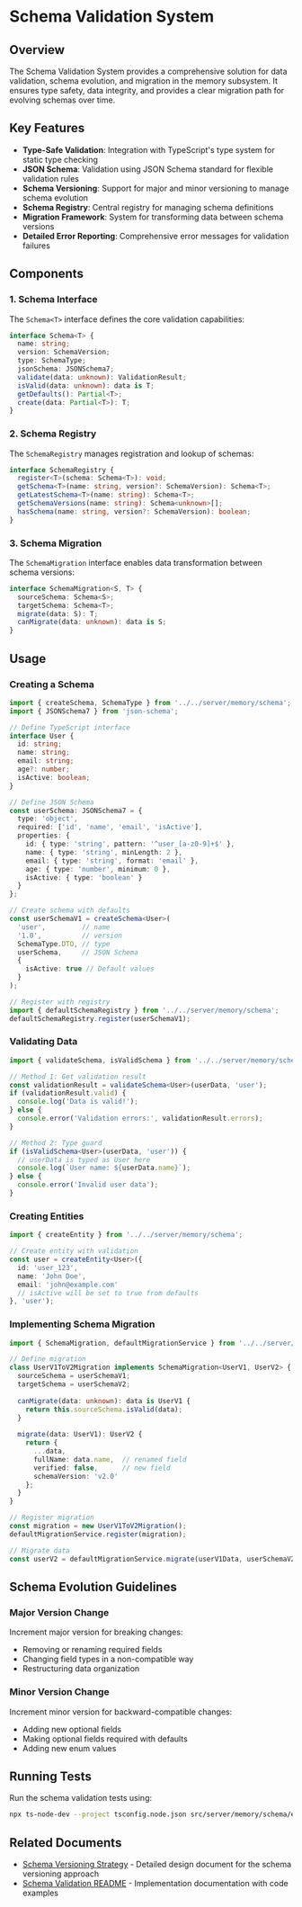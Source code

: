 # Schema Validation System

## Overview

The Schema Validation System provides a comprehensive solution for data validation, schema evolution, and migration in the memory subsystem. It ensures type safety, data integrity, and provides a clear migration path for evolving schemas over time.

## Key Features

- **Type-Safe Validation**: Integration with TypeScript's type system for static type checking
- **JSON Schema**: Validation using JSON Schema standard for flexible validation rules
- **Schema Versioning**: Support for major and minor versioning to manage schema evolution
- **Schema Registry**: Central registry for managing schema definitions
- **Migration Framework**: System for transforming data between schema versions
- **Detailed Error Reporting**: Comprehensive error messages for validation failures

## Components

### 1. Schema Interface

The `Schema<T>` interface defines the core validation capabilities:

```typescript
interface Schema<T> {
  name: string;
  version: SchemaVersion;
  type: SchemaType;
  jsonSchema: JSONSchema7;
  validate(data: unknown): ValidationResult;
  isValid(data: unknown): data is T;
  getDefaults(): Partial<T>;
  create(data: Partial<T>): T;
}
```

### 2. Schema Registry

The `SchemaRegistry` manages registration and lookup of schemas:

```typescript
interface SchemaRegistry {
  register<T>(schema: Schema<T>): void;
  getSchema<T>(name: string, version?: SchemaVersion): Schema<T>;
  getLatestSchema<T>(name: string): Schema<T>;
  getSchemaVersions(name: string): Schema<unknown>[];
  hasSchema(name: string, version?: SchemaVersion): boolean;
}
```

### 3. Schema Migration

The `SchemaMigration` interface enables data transformation between schema versions:

```typescript
interface SchemaMigration<S, T> {
  sourceSchema: Schema<S>;
  targetSchema: Schema<T>;
  migrate(data: S): T;
  canMigrate(data: unknown): data is S;
}
```

## Usage

### Creating a Schema

```typescript
import { createSchema, SchemaType } from '../../server/memory/schema';
import { JSONSchema7 } from 'json-schema';

// Define TypeScript interface
interface User {
  id: string;
  name: string;
  email: string;
  age?: number;
  isActive: boolean;
}

// Define JSON Schema
const userSchema: JSONSchema7 = {
  type: 'object',
  required: ['id', 'name', 'email', 'isActive'],
  properties: {
    id: { type: 'string', pattern: '^user_[a-z0-9]+$' },
    name: { type: 'string', minLength: 2 },
    email: { type: 'string', format: 'email' },
    age: { type: 'number', minimum: 0 },
    isActive: { type: 'boolean' }
  }
};

// Create schema with defaults
const userSchemaV1 = createSchema<User>(
  'user',         // name
  '1.0',          // version
  SchemaType.DTO, // type
  userSchema,     // JSON Schema
  {
    isActive: true // Default values
  }
);

// Register with registry
import { defaultSchemaRegistry } from '../../server/memory/schema';
defaultSchemaRegistry.register(userSchemaV1);
```

### Validating Data

```typescript
import { validateSchema, isValidSchema } from '../../server/memory/schema';

// Method 1: Get validation result
const validationResult = validateSchema<User>(userData, 'user');
if (validationResult.valid) {
  console.log('Data is valid!');
} else {
  console.error('Validation errors:', validationResult.errors);
}

// Method 2: Type guard
if (isValidSchema<User>(userData, 'user')) {
  // userData is typed as User here
  console.log(`User name: ${userData.name}`);
} else {
  console.error('Invalid user data');
}
```

### Creating Entities

```typescript
import { createEntity } from '../../server/memory/schema';

// Create entity with validation
const user = createEntity<User>({
  id: 'user_123',
  name: 'John Doe',
  email: 'john@example.com'
  // isActive will be set to true from defaults
}, 'user');
```

### Implementing Schema Migration

```typescript
import { SchemaMigration, defaultMigrationService } from '../../server/memory/schema';

// Define migration
class UserV1ToV2Migration implements SchemaMigration<UserV1, UserV2> {
  sourceSchema = userSchemaV1;
  targetSchema = userSchemaV2;
  
  canMigrate(data: unknown): data is UserV1 {
    return this.sourceSchema.isValid(data);
  }
  
  migrate(data: UserV1): UserV2 {
    return {
      ...data,
      fullName: data.name,  // renamed field
      verified: false,      // new field
      schemaVersion: 'v2.0'
    };
  }
}

// Register migration
const migration = new UserV1ToV2Migration();
defaultMigrationService.register(migration);

// Migrate data
const userV2 = defaultMigrationService.migrate(userV1Data, userSchemaV2);
```

## Schema Evolution Guidelines

### Major Version Change

Increment major version for breaking changes:
- Removing or renaming required fields
- Changing field types in a non-compatible way
- Restructuring data organization

### Minor Version Change

Increment minor version for backward-compatible changes:
- Adding new optional fields
- Making optional fields required with defaults
- Adding new enum values

## Running Tests

Run the schema validation tests using:

```bash
npx ts-node-dev --project tsconfig.node.json src/server/memory/schema/examples/validation-test.ts
```

## Related Documents

- [Schema Versioning Strategy](../refactoring/architecture/designs/SCHEMA_VERSIONING_STRATEGY.md) - Detailed design document for the schema versioning approach
- [Schema Validation README](../../src/server/memory/schema/README.md) - Implementation documentation with code examples 